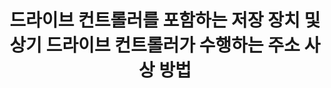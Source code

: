 ---
layout: publication-single
title: 드라이브 컨트롤러를 포함하는 저장 장치 및 상기 드라이브 컨트롤러가 수행하는 주소 사상 방법
name: 대한민국 등록번호 10-1676159
first-author: 원유집
co-authors: 강수용, 차재혁, 윤성로, 최종무, 유진수
during:
location: 대한민국
impactfactor: 
doi: 
note: 
categories: 
 - Flash Memory and Non-Volatile RAM
tag: 
 - Patents
---